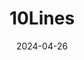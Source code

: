 ---  
layout: startup_page  
title: "10Lines"  
id: "10linesrobots.com"  
permalink: "/10lines10linesrobots.com04262024/"  
website: "https://10linesrobots.com/"  
funding_round: "Series A"  
funding_amount: "€1.5M"  
investors: "Tera Ventures, Karista, Butterfly Ventures, Mike Oliinyk"  
about: "10Lines builds and manufactures autonomous line-marking robots, using robotics and AI computer vision to automate line marking operations. This technology eliminates manual processes, increasing efficiency and reducing costs. The company has already expanded into the US market."  
markets: "Robotics, AI, Automation, Indoor Positioning, Internet of Things, Navigation"  
hq: "Orlando, Florida, United States"  
founded_year: "2019"  
linkedin: "https://www.linkedin.com/company/10lines"  
twitter: ""  
instagram: ""  
facebook: "https://www.facebook.com/people/10Lines/100057305145699/"  
crunchbase: "https://www.crunchbase.com/organization/10lines"  
pitchbook: "https://pitchbook.com/profiles/company/459045-55"  

date_display: "26-Apr-2024"  
date: "2024-04-26"

# SEO Optimization  
meta_title: "10Lines - Series A Funding (€1.5M)"  
meta_description: "10Lines, 10Lines builds and manufactures autonomous line-marking robots, using robotics and AI computer vision to automate line marking operations. This techno..."  
meta_keywords: "10Lines, Robotics, AI, Automation, Indoor Positioning, Internet of Things, Navigation, Series A funding"  
canonical_url: "https://startup.projectstartups.com/10lines10linesrobots.com04262024/"  
---